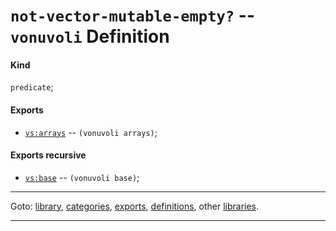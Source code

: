 

<a id='definition__vonuvoli__not-vector-mutable-empty_3f'></a>

# `not-vector-mutable-empty?` -- `vonuvoli` Definition


<a id='definition__vonuvoli__not-vector-mutable-empty_3f__kind'></a>

#### Kind

`predicate`;


<a id='definition__vonuvoli__not-vector-mutable-empty_3f__exports'></a>

#### Exports

 * [`vs:arrays`](../../vonuvoli/exports/vs_3a_arrays.md#export__vonuvoli__vs_3a_arrays) -- `(vonuvoli arrays)`;


<a id='definition__vonuvoli__not-vector-mutable-empty_3f__exports-recursive'></a>

#### Exports recursive

 * [`vs:base`](../../vonuvoli/exports/vs_3a_base.md#export__vonuvoli__vs_3a_base) -- `(vonuvoli base)`;

----

Goto: [library](../../vonuvoli/_index.md#library__vonuvoli), [categories](../../vonuvoli/categories/_index.md#toc__vonuvoli__categories), [exports](../../vonuvoli/exports/_index.md#toc__vonuvoli__exports), [definitions](../../vonuvoli/definitions/_index.md#toc__vonuvoli__definitions), other [libraries](../../_libraries.md#toc__libraries).

----

